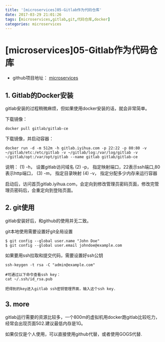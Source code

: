 ```yaml
---
title: '[microservices]05-Gitlab作为代码仓库'
date: 2017-03-29 21:01:26
tags: [microservices,gitlab,git,代码仓库,docker]
categories: microservices
---
```


# [microservices]05-Gitlab作为代码仓库

- github项目地址： [microservices](https://github.com/YihuaWanglv/microservices)

## 1. Gitlab的Docker安装

gitlab安装的过程稍微麻烦，但如果使用docker安装的话，就会非常简单。

下载镜像：
```
docker pull gitlab/gitlab-ce
```

下载镜像，并启动容器：
```
docker run -d -m 512m -h gitlab.iyihua.com -p 22:22 -p 80:80 -v ~/gitlab/etc:/etc/gitlab -v ~/gitlab/log:/var/log/gitlab -v ~/gitlab/opt:/var/opt/gitlab --name gitlab gitlab/gitlab-ce
```

说明：
(1) -h， 设置gitlab访问域名
(2) -p， 指定映射端口，22表示ssh端口,80表示http端口，
(3) -m， 指定目录映射
(4) -v， 指定分配多少内存来运行容器

启动后，访问首页gitlab.iyihua.com，会定向到修改管理员密码页面，修改完管理员密码后，会重定向到登陆页面。



## 2. git使用

gitlab安装好后，和github的使用并无二致。

git本地使用需要设置好git全局设置
```
$ git config --global user.name "John Doe"
$ git config --global user.email johndoe@example.com
```

如果要用ssh拉取和提交代码，需要设置好ssh公钥
```
ssh-keygen -t rsa -C "admin@example.com"

#可通过以下命令查看ssh key：
cat ~/.ssh/id_rsa.pub

把得到的key进入gitlab ssh密钥管理界面，输入这个ssh key.
```


## 3. more

gitlab运行需要的资源比较多，一个800m的虚拟机用docker跑gitlab比较吃力，经常会出现页面502.建议最低内存是1G。

如果仅仅是个人使用，可以直接使用github代替，或者使用GOGS代替.




